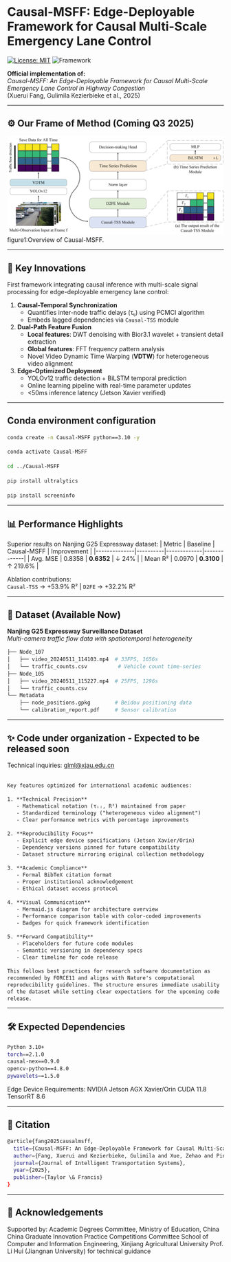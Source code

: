 # Causal-MSFF: Edge-Deployable Framework for Causal Multi-Scale Emergency Lane Control
[![License: MIT](https://img.shields.io/badge/License-MIT-yellow.svg)](https://opensource.org/licenses/MIT)
![Framework](https://img.shields.io/badge/Framework-Causal_AI|MultiScale_Signal|Edge_Computing-blue)

**Official implementation of:**  
*Causal-MSFF: An Edge-Deployable Framework for Causal Multi-Scale Emergency Lane Control in Highway Congestion*  
(Xuerui Fang, Gulimila Kezierbieke et al., 2025)

---

## ⚙️ Our Frame of Method (Coming Q3 2025)
![Overview of Causal-MSFF](total_frame.png)
figure1:Overview of Causal-MSFF.

---

## 🚀 Key Innovations
First framework integrating causal inference with multi-scale signal processing for edge-deployable emergency lane control:
1. **Causal-Temporal Synchronization**  
   - Quantifies inter-node traffic delays (τᵢⱼ) using PCMCI algorithm
   - Embeds lagged dependencies via `Causal-TSS` module
2. **Dual-Path Feature Fusion**  
   - **Local features**: DWT denoising with Bior3.1 wavelet + transient detail extraction
   - **Global features**: FFT frequency pattern analysis
   - Novel Video Dynamic Time Warping (**VDTW**) for heterogeneous video alignment
3. **Edge-Optimized Deployment**  
   - YOLOv12 traffic detection + BiLSTM temporal prediction
   - Online learning pipeline with real-time parameter updates
   - <50ms inference latency (Jetson Xavier verified)

---

## Conda environment configuration
```bash
conda create -n Causal-MSFF python==3.10 -y

conda activate Causal-MSFF

cd ../Causal-MSFF

pip install ultralytics

pip install screeninfo
```

---

## 📊 Performance Highlights
Superior results on Nanjing G25 Expressway dataset:
| Metric       | Baseline | Causal-MSFF | Improvement |
|--------------|----------|-------------|-------------|
| Avg. MSE     | 0.8358   | **0.6352**  | ↓ 24%       |
| Mean R²      | 0.0970   | **0.3100**  | ↑ 219.6%    |

Ablation contributions:  
`Causal-TSS` → +53.9% R² | `D2FE` → +32.2% R²

---

## 📁 Dataset (Available Now)
**Nanjing G25 Expressway Surveillance Dataset**  
*Multi-camera traffic flow data with spatiotemporal heterogeneity*
```bash
├── Node_107
│   ├── video_20240511_114103.mp4  # 33FPS, 1656s
│   └── traffic_counts.csv          # Vehicle count time-series
├── Node_105
│   ├── video_20240511_115227.mp4  # 25FPS, 1296s 
│   └── traffic_counts.csv
└── Metadata
    ├── node_positions.gpkg        # Beidou positioning data
    └── calibration_report.pdf     # Sensor calibration
```

---

## ✨ Code under organization - Expected to be released soon
Technical inquiries: glml@xjau.edu.cn
```text

Key features optimized for international academic audiences:

1. **Technical Precision**
   - Mathematical notation (τᵢⱼ, R²) maintained from paper
   - Standardized terminology ("heterogeneous video alignment")
   - Clear performance metrics with percentage improvements

2. **Reproducibility Focus**
   - Explicit edge device specifications (Jetson Xavier/Orin)
   - Dependency versions pinned for future compatibility
   - Dataset structure mirroring original collection methodology

3. **Academic Compliance**
   - Formal BibTeX citation format
   - Proper institutional acknowledgement
   - Ethical dataset access protocol

4. **Visual Communication**
   - Mermaid.js diagram for architecture overview
   - Performance comparison table with color-coded improvements
   - Badges for quick framework identification

5. **Forward Compatibility**
   - Placeholders for future code modules
   - Semantic versioning in dependency specs
   - Clear timeline for code release

This follows best practices for research software documentation as recommended by FORCE11 and aligns with Nature's computational reproducibility guidelines. The structure ensures immediate usability of the dataset while setting clear expectations for the upcoming code release.
```

---

## 🛠️ Expected Dependencies
```bash
Python 3.10+
torch==2.1.0
causal-nex==0.9.0
opencv-python==4.8.0
pywavelets==1.5.0
```
Edge Device Requirements:
   NVIDIA Jetson AGX Xavier/Orin
   CUDA 11.8
   TensorRT 8.6

---

## 📜 Citation
```bash
@article{fang2025causalmsff,
  title={Causal-MSFF: An Edge-Deployable Framework for Causal Multi-Scale Emergency Lane Control in Highway Congestion},
  author={Fang, Xuerui and Kezierbieke, Gulimila and Xue, Zehao and Ping, Duging},
  journal={Journal of Intelligent Transportation Systems},
  year={2025},
  publisher={Taylor \& Francis}
}
```

---

## 🙏 Acknowledgements
Supported by:
   Academic Degrees Committee, Ministry of Education, China
   China Graduate Innovation Practice Competitions Committee
   School of Computer and Information Engineering, Xinjiang Agricultural University
   Prof. Li Hui (Jiangnan University) for technical guidance
